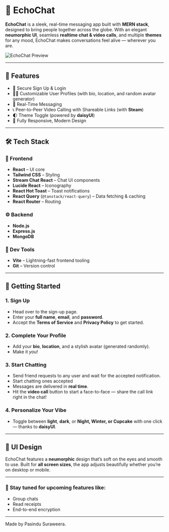 # 💬 EchoChat

**EchoChat** is a sleek, real-time messaging app built with **MERN stack**, designed to bring people together across the globe. With an elegant **neumorphic UI**, seamless **realtime chat & video calls**, and multiple **themes** for any mood, EchoChat makes conversations feel alive — wherever you are.

![EchoChat Preview](https://drive.google.com/uc?export=view&id=16jdsy1IelRRYnojXRTYLAXgbQVtrNvFM)


---

## 🚀 Features

- 🔐 Secure Sign Up & Login
- 🧑‍🎨 Customizable User Profiles (with bio, location, and random avatar generator)
- 💬 Real-Time Messaging
- 📞 Peer-to-Peer Video Calling with Shareable Links (with **Steam**)
- 🌓 Theme Toggle (powered by **daisyUI**)
- 📱 Fully Responsive, Modern Design

---

## 🛠️ Tech Stack

### 🌟 Frontend
- **React** – UI core
- **Tailwind CSS** – Styling
- **Stream Chat React** – Chat UI components
- **Lucide React** – Iconography
- **React Hot Toast** – Toast notifications
- **React Query** (`@tanstack/react-query`) – Data fetching & caching
- **React Router** – Routing

### ⚙️ Backend
- **Node.js**
- **Express.js**
- **MongoDB**

### 🧪 Dev Tools
- **Vite** – Lightning-fast frontend tooling
- **Git** – Version control

---

## 🧭 Getting Started

### 1. Sign Up
- Head over to the sign-up page.
- Enter your **full name**, **email**, and **password**.
- Accept the **Terms of Service** and **Privacy Policy** to get started.

### 2. Complete Your Profile
- Add your **bio**, **location**, and a stylish avatar (generated randomly).
- Make it *you*!

### 3. Start Chatting
- Send friend requests to any user and wait for the accepted notification.
- Start chatting ones accepted
- Messages are delivered in **real time**.
- Hit the **video call** button to start a face-to-face — share the call link right in the chat!

### 4. Personalize Your Vibe
- Toggle between **light**, **dark**, or **Night, Winter, or Cupcake** with one click — thanks to **daisyUI**.

---

## 🎨 UI Design

EchoChat features a **neumorphic** design that’s soft on the eyes and smooth to use. Built for **all screen sizes**, the app adjusts beautifully whether you’re on desktop or mobile.

---

### 🔗 Stay tuned for upcoming features like:
- Group chats
- Read receipts
- End-to-end encryption

---

Made by Pasindu Suraweera.